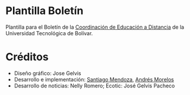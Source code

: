 # Plantilla Boletín

Plantilla para el Boletín de la [Coordinación de Educación a Distancia](http://www.utbvirtual.edu.co) de la Universidad Tecnológica de Bolívar.

# Créditos

- Diseño gráfico: Jose Gelvis
- Desarrollo e implementación: [Santiago Mendoza](http://www.santiagomendoza.org), [Andrés Morelos](https://www.linkedin.com/in/andresmorelos)
- Desarrollo de noticias: Nelly Romero; Ecotic: José Gelvis Pacheco

